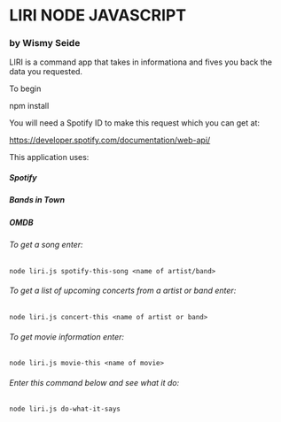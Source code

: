 # LIRI NODE JAVASCRIPT
### by Wismy Seide

LIRI is a command app that takes in informationa and fives you back the data you requested.

To begin

npm install

You will need a Spotify ID to make this request which you can get at:

https://developer.spotify.com/documentation/web-api/


This application uses: 

##### Spotify
##### Bands in Town
##### OMDB

###### To get a song enter:

`node liri.js spotify-this-song <name of artist/band>`

###### To get a list of upcoming concerts from a artist or band enter:

`node liri.js concert-this <name of artist or band>`
  
###### To get movie information enter:

`node liri.js movie-this <name of movie>`
  
###### Enter this command below and see what it do:

`node liri.js do-what-it-says`
 
 
